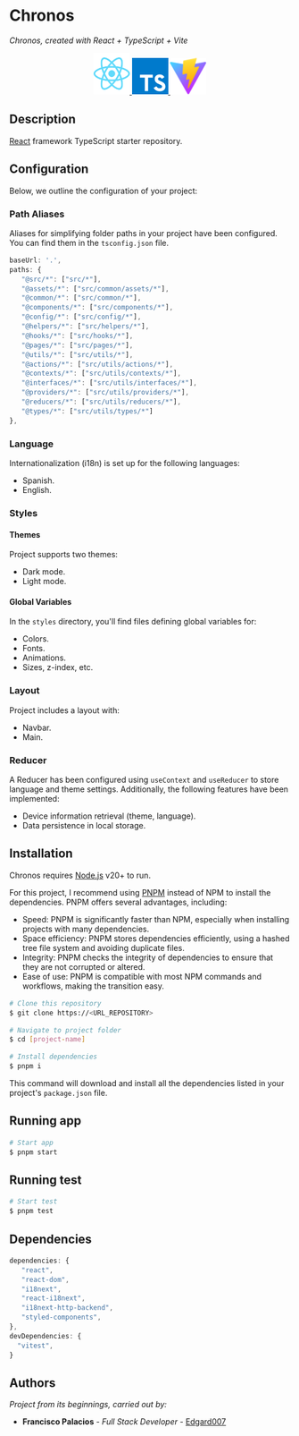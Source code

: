 # Chronos

_Chronos, created with React + TypeScript + Vite_

<p align="center">
  <a href="https://reactjs.org" target="_blank">
    <img src="public/react.svg" width="65" alt="React logo" />
  </a>
   <a href="https://reactjs.org" target="_blank">
    <img src="public/typescript.svg" width="65" alt="Typescript logo" />
  </a>
  <a href="https://vitejs.dev" target="_blank">
    <img src="public/vite.svg" width="65" alt="Vite logo" />
  </a>
</p>

## Description

[React](https://github.com/facebook/react) framework TypeScript starter repository.

## Configuration

Below, we outline the configuration of your project:

### Path Aliases

Aliases for simplifying folder paths in your project have been configured. You can find them in the `tsconfig.json` file.

```js
baseUrl: '.',
paths: {
   "@src/*": ["src/*"],
   "@assets/*": ["src/common/assets/*"],
   "@common/*": ["src/common/*"],
   "@components/*": ["src/components/*"],
   "@config/*": ["src/config/*"],
   "@helpers/*": ["src/helpers/*"],
   "@hooks/*": ["src/hooks/*"],
   "@pages/*": ["src/pages/*"],
   "@utils/*": ["src/utils/*"],
   "@actions/*": ["src/utils/actions/*"],
   "@contexts/*": ["src/utils/contexts/*"],
   "@interfaces/*": ["src/utils/interfaces/*"],
   "@providers/*": ["src/utils/providers/*"],
   "@reducers/*": ["src/utils/reducers/*"],
   "@types/*": ["src/utils/types/*"]
},
```

### Language

Internationalization (i18n) is set up for the following languages:

- Spanish.
- English.

### Styles

#### Themes

Project supports two themes:

- Dark mode.
- Light mode.

#### Global Variables

In the `styles` directory, you'll find files defining global variables for:

- Colors.
- Fonts.
- Animations.
- Sizes, z-index, etc.

### Layout

Project includes a layout with:

- Navbar.
- Main.

### Reducer

A Reducer has been configured using `useContext` and `useReducer` to store language and theme settings. Additionally, the following features have been implemented:

- Device information retrieval (theme, language).
- Data persistence in local storage.

## Installation

Chronos requires [Node.js](https://nodejs.org/) v20+ to run.

For this project, I recommend using [PNPM](https://pnpm.io/installation) instead of NPM to install the dependencies. PNPM offers several advantages, including:
- Speed: PNPM is significantly faster than NPM, especially when installing projects with many dependencies.
- Space efficiency: PNPM stores dependencies efficiently, using a hashed tree file system and avoiding duplicate files.
- Integrity: PNPM checks the integrity of dependencies to ensure that they are not corrupted or altered.
- Ease of use: PNPM is compatible with most NPM commands and workflows, making the transition easy.

```sh
# Clone this repository
$ git clone https://<URL_REPOSITORY>
```

```sh
# Navigate to project folder
$ cd [project-name]
```

```sh
# Install dependencies
$ pnpm i
```

This command will download and install all the dependencies listed in your project's `package.json` file.

## Running app

```sh
# Start app
$ pnpm start
```

## Running test

```sh
# Start test
$ pnpm test
```

## Dependencies

```js
dependencies: {
   "react",
   "react-dom",
   "i18next",
   "react-i18next",
   "i18next-http-backend",
   "styled-components",
},
devDependencies: {
  "vitest",
}
```

## Authors

_Project from its beginnings, carried out by:_

- **Francisco Palacios** - _Full Stack Developer_ - [Edgard007](https://github.com/Edgard007)
